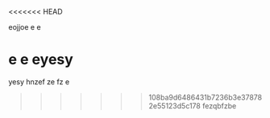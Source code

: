 <<<<<<< HEAD

eojjoe
e
e

e
e
eyesy
=======
yesy
hnzef
ze
fz
e
>>>>>>> 108ba9d6486431b7236b3e378782e55123d5c178
fezqbfzbe
